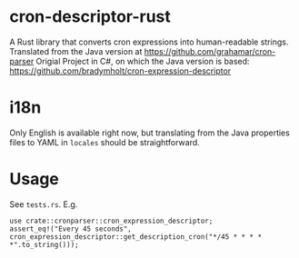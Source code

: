 # cron-descriptor-rust
A Rust library that converts cron expressions into human-readable strings.
Translated from the Java version at https://github.com/grahamar/cron-parser
Origial Project in C#, on which the Java version is based: https://github.com/bradymholt/cron-expression-descriptor

# i18n
Only English is available right now, but translating from the Java properties files to YAML in `locales` should be straightforward.

# Usage
See `tests.rs`. E.g. 

```
use crate::cronparser::cron_expression_descriptor;
assert_eq!("Every 45 seconds", cron_expression_descriptor::get_description_cron("*/45 * * * * *".to_string()));
```
